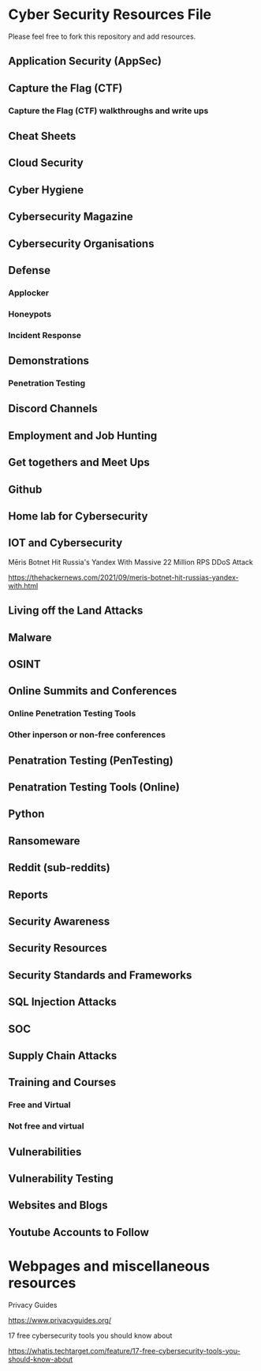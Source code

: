 # Cyber Security Resources File

Please feel free to fork this repository and add resources.

## Application Security (AppSec)


## Capture the Flag (CTF)


### Capture the Flag (CTF) walkthroughs and write ups


## Cheat Sheets


## Cloud Security


## Cyber Hygiene


## Cybersecurity Magazine


## Cybersecurity Organisations


## Defense ##


### Applocker ###


### Honeypots ###


### Incident Response ###


## Demonstrations

### Penetration Testing


## Discord Channels ##


## Employment and Job Hunting


## Get togethers and Meet Ups


## Github


## Home lab for Cybersecurity


## IOT and Cybersecurity

Mēris Botnet Hit Russia's Yandex With Massive 22 Million RPS DDoS Attack

https://thehackernews.com/2021/09/meris-botnet-hit-russias-yandex-with.html


## Living off the Land Attacks


## Malware


## OSINT


## Online Summits and Conferences


### Online Penetration Testing Tools


### Other inperson or non-free conferences


## Penatration Testing (PenTesting)


## Penatration Testing Tools (Online)


## Python


## Ransomeware


## Reddit (sub-reddits)


## Reports ##


## Security Awareness


## Security Resources


## Security Standards and Frameworks


## SQL Injection Attacks


## SOC


## Supply Chain Attacks ##


## Training and Courses


### Free and Virtual


### Not free and virtual ###


## Vulnerabilities


## Vulnerability Testing


## Websites and Blogs


## Youtube Accounts to Follow


# Webpages and miscellaneous resources

Privacy Guides

https://www.privacyguides.org/

17 free cybersecurity tools you should know about

https://whatis.techtarget.com/feature/17-free-cybersecurity-tools-you-should-know-about



